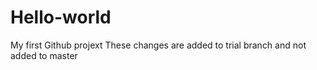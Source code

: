 # Hello-world
My first Github projext
These changes are added to trial branch and not added to master
